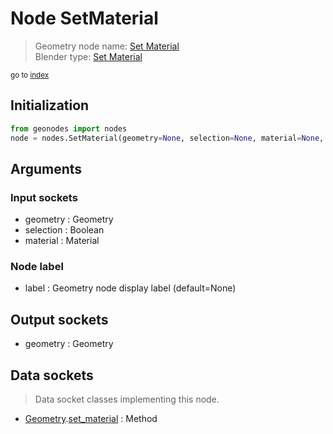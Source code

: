 
# Node SetMaterial

> Geometry node name: [Set Material](https://docs.blender.org/manual/en/latest/modeling/geometry_nodes/material/set_material.html)<br>
  Blender type: [Set Material](https://docs.blender.org/api/current/bpy.types.GeometryNodeSetMaterial.html)
  
<sub>go to [index](/docs/index.md)</sub>

Initialization
--------------

```python
from geonodes import nodes
node = nodes.SetMaterial(geometry=None, selection=None, material=None, label=None)
```



## Arguments


### Input sockets

- geometry : Geometry
- selection : Boolean
- material : Material

### Node label

- label : Geometry node display label (default=None)

## Output sockets

- geometry : Geometry

## Data sockets

> Data socket classes implementing this node.
  
  
- [Geometry](/docs/sockets/Geometry.md).[set_material](/docs/sockets/Geometry.md#set_material) : Method
  
